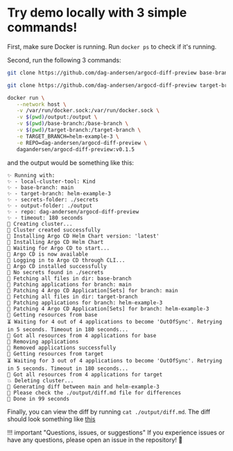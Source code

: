 # Try demo locally with 3 simple commands!

First, make sure Docker is running. Run `docker ps` to check if it's running.

Second, run the following 3 commands:

```bash
git clone https://github.com/dag-andersen/argocd-diff-preview base-branch --depth 1 -q 

git clone https://github.com/dag-andersen/argocd-diff-preview target-branch --depth 1 -q -b helm-example-3

docker run \
   --network host \
   -v /var/run/docker.sock:/var/run/docker.sock \
   -v $(pwd)/output:/output \
   -v $(pwd)/base-branch:/base-branch \
   -v $(pwd)/target-branch:/target-branch \
   -e TARGET_BRANCH=helm-example-3 \
   -e REPO=dag-andersen/argocd-diff-preview \
   dagandersen/argocd-diff-preview:v0.1.5
```

and the output would be something like this:

```
✨ Running with:
✨ - local-cluster-tool: Kind
✨ - base-branch: main
✨ - target-branch: helm-example-3
✨ - secrets-folder: ./secrets
✨ - output-folder: ./output
✨ - repo: dag-andersen/argocd-diff-preview
✨ - timeout: 180 seconds
🚀 Creating cluster...
🚀 Cluster created successfully
🦑 Installing Argo CD Helm Chart version: 'latest'
🦑 Installing Argo CD Helm Chart
🦑 Waiting for Argo CD to start...
🦑 Argo CD is now available
🦑 Logging in to Argo CD through CLI...
🦑 Argo CD installed successfully
🤷 No secrets found in ./secrets
🤖 Fetching all files in dir: base-branch
🤖 Patching applications for branch: main
🤖 Patching 4 Argo CD Application[Sets] for branch: main
🤖 Fetching all files in dir: target-branch
🤖 Patching applications for branch: helm-example-3
🤖 Patching 4 Argo CD Application[Sets] for branch: helm-example-3
🌚 Getting resources from base
⏳ Waiting for 4 out of 4 applications to become 'OutOfSync'. Retrying in 5 seconds. Timeout in 180 seconds...
🌚 Got all resources from 4 applications for base
🧼 Removing applications
🧼 Removed applications successfully
🌚 Getting resources from target
⏳ Waiting for 3 out of 4 applications to become 'OutOfSync'. Retrying in 5 seconds. Timeout in 180 seconds...
🌚 Got all resources from 4 applications for target
💥 Deleting cluster...
🔮 Generating diff between main and helm-example-3
🙏 Please check the ./output/diff.md file for differences
🎉 Done in 99 seconds
```

Finally, you can view the diff by running `cat ./output/diff.md`. The diff should look something like [this](https://github.com/dag-andersen/argocd-diff-preview/pull/16)

!!! important "Questions, issues, or suggestions"
    If you experience issues or have any questions, please open an issue in the repository! 🚀